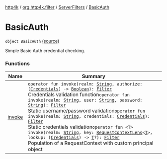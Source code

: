 [http4k](../../../index.md) / [org.http4k.filter](../../index.md) / [ServerFilters](../index.md) / [BasicAuth](./index.md)

# BasicAuth

`object BasicAuth` [(source)](https://github.com/http4k/http4k/blob/master/http4k-core/src/main/kotlin/org/http4k/filter/ServerFilters.kt#L87)

Simple Basic Auth credential checking.

### Functions

| Name | Summary |
|---|---|
| [invoke](invoke.md) | `operator fun invoke(realm: `[`String`](https://kotlinlang.org/api/latest/jvm/stdlib/kotlin/-string/index.html)`, authorize: (`[`Credentials`](../../../org.http4k.core/-credentials/index.md)`) -> `[`Boolean`](https://kotlinlang.org/api/latest/jvm/stdlib/kotlin/-boolean/index.html)`): `[`Filter`](../../../org.http4k.core/-filter/index.md)<br>Credentials validation function`operator fun invoke(realm: `[`String`](https://kotlinlang.org/api/latest/jvm/stdlib/kotlin/-string/index.html)`, user: `[`String`](https://kotlinlang.org/api/latest/jvm/stdlib/kotlin/-string/index.html)`, password: `[`String`](https://kotlinlang.org/api/latest/jvm/stdlib/kotlin/-string/index.html)`): `[`Filter`](../../../org.http4k.core/-filter/index.md)<br>Static username/password validation`operator fun invoke(realm: `[`String`](https://kotlinlang.org/api/latest/jvm/stdlib/kotlin/-string/index.html)`, credentials: `[`Credentials`](../../../org.http4k.core/-credentials/index.md)`): `[`Filter`](../../../org.http4k.core/-filter/index.md)<br>Static credentials validation`operator fun <T> invoke(realm: `[`String`](https://kotlinlang.org/api/latest/jvm/stdlib/kotlin/-string/index.html)`, key: `[`RequestContextLens`](../../../org.http4k.lens/-request-context-lens.md)`<`[`T`](invoke.md#T)`>, lookup: (`[`Credentials`](../../../org.http4k.core/-credentials/index.md)`) -> `[`T`](invoke.md#T)`?): `[`Filter`](../../../org.http4k.core/-filter/index.md)<br>Population of a RequestContext with custom principal object |
